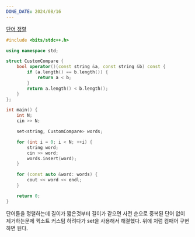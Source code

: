 ```yaml
---
DONE_DATE: 2024/08/16
---
```

[단어 정렬](https://www.acmicpc.net/problem/1181)


```c++
#include <bits/stdc++.h>

using namespace std;

struct CustomCompare {
    bool operator()(const string &a, const string &b) const {
        if (a.length() == b.length()) {
            return a < b;
        }
        return a.length() < b.length();
    }
};

int main() {
    int N;
    cin >> N;

    set<string, CustomCompare> words;

    for (int i = 0; i < N; ++i) {
        string word;
        cin >> word;
        words.insert(word);
    }

    for (const auto &word: words) {
        cout << word << endl;
    }

    return 0;
}

```


단어들을 정렬하는데 길이가 짧은것부터 길이가 같으면 사전 순으로 중복된 단어 없이 제거하는문제
퀵소트 커스텀 하려다가 set을 사용해서 해결했다.
위에 처럼 컴패어 구현하면 된다.



